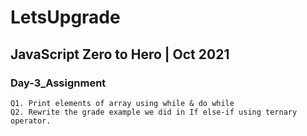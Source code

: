 # LetsUpgrade

## JavaScript Zero to Hero | Oct 2021

### Day-3_Assignment

```
Q1. Print elements of array using while & do while
Q2. Rewrite the grade example we did in If else-if using ternary operator.
```
